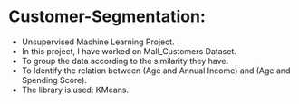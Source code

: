 # Customer-Segmentation:
* Unsupervised Machine Learning Project.
* In this project, I have worked on Mall_Customers Dataset.
* To group the data according to the similarity they have.
* To Identify the relation between (Age and Annual Income) and (Age and Spending Score).
* The library is used: KMeans.
